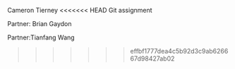 Cameron Tierney
<<<<<<< HEAD
Git assignment

Partner: Brian Gaydon

Partner:Tianfang  Wang 

>>>>>>> effbf1777dea4c5b92d3c9ab626667d98427ab02
